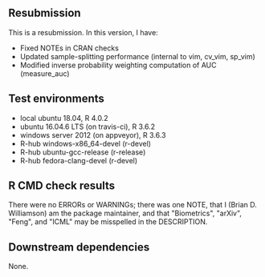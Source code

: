 ## Resubmission
This is a resubmission. In this version, I have:

* Fixed NOTEs in CRAN checks
* Updated sample-splitting performance (internal to vim, cv_vim, sp_vim)
* Modified inverse probability weighting computation of AUC (measure_auc)

## Test environments
* local ubuntu 18.04, R 4.0.2
* ubuntu 16.04.6 LTS (on travis-ci), R 3.6.2
* windows server 2012 (on appveyor), R 3.6.3
* R-hub windows-x86_64-devel (r-devel)
* R-hub ubuntu-gcc-release (r-release)
* R-hub fedora-clang-devel (r-devel)

## R CMD check results
There were no ERRORs or WARNINGs; there was one NOTE, that I (Brian D. Williamson) am the package maintainer, and that "Biometrics", "arXiv", "Feng", and "ICML" may be misspelled in the DESCRIPTION.

## Downstream dependencies
None.
